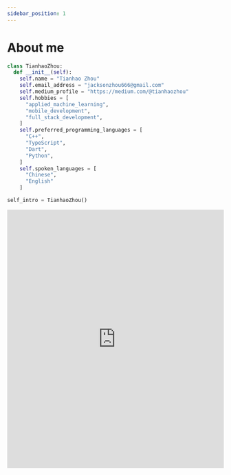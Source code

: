 ```yaml
---
sidebar_position: 1
---
```


# About me

```python
class TianhaoZhou:
  def __init__(self):
    self.name = "Tianhao Zhou"
    self.email_address = "jacksonzhou666@gmail.com"
    self.medium_profile = "https://medium.com/@tianhaozhou"
    self.hobbies = [
      "applied_machine_learning",
      "mobile_development",
      "full_stack_development",
    ]
    self.preferred_programming_languages = [
      "C++",
      "TypeScript",
      "Dart",
      "Python",
    ]
    self.spoken_languages = [
      "Chinese",
      "English"
    ]

self_intro = TianhaoZhou()
```


<!-- Google Calendar Appointment Scheduling begin -->
<iframe src="https://calendar.google.com/calendar/appointments/schedules/AcZssZ3iHGWPKKK04pm2ROYglhXdPu3V7CTYXPwmKmr4SoATMcxnBjeTUzYjTd0nK0MBKTgfQEKIvRaS?gv=true" style="border: 0" width="100%" height="600" frameborder="0"></iframe>
<!-- end Google Calendar Appointment Scheduling -->
